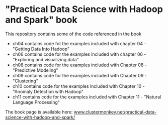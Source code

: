 # "Practical Data Science with Hadoop and Spark" book

This repository contains some of the code referenced in the book
* ch04 contains code fot the examples included with chapter 04 - "Getting Data Into Hadoop"
* ch06 contains code for the examples included with chapter 06 - "Exploring and visualizing data"
* ch08 contains code for the examples included with Chapter 08 - "Predictive Modeling" 
* ch09 contains code for the examples included with Chapter 09 - "Clustering"
* ch10 contains code for the examples included with Chapter 10 - "Anomaly Detection with Hadoop"
* ch11 contains code for the examples included with Chapter 11 - "Natural Language Processing"

The book page is available here: www.clustermonkey.net/practical-data-science-with-hadoop-and-spark/
